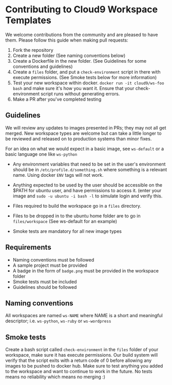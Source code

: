 # Contributing to Cloud9 Workspace Templates

We welcome contributions from the community and are pleased to have them. Please follow this guide when making pull requests:

1. Fork the repository
2. Create a new folder (See naming conventions below)
3. Create a Dockerfile in the new folder. (See Guidelines for some conventions and guidelines)
4. Create a `files` folder, and put a `check-environment` script in there with execute permissions. (See Smoke tests below for more information)
5. Test your new workspace within docker. `docker run -it cloud9/ws-foo bash` and make sure it's how you want it. Ensure that your check-environment script runs without generating errors.
5. Make a PR after you've completed testing


## Guidelines
We will review any updates to images presented in PRs; they may not all get merged. New workspace types are welcome but can take a little longer to be reviewed and released on to production systems than minor fixes.

For an idea on what we would expect in a basic image, see `ws-default` or a basic language one like `ws-python`

* Any environment variables that need to be set in the user's environment should be in `/etc/profile.d/something.sh` where something is a relevant name. Using docker `ENV` tags will not work.

* Anything expected to be used by the user should be accessible on the $PATH for ubuntu user, and have permissions to access it. (enter your image and `sudo -u ubuntu -i bash -l` to simulate login and verify this.

* Files required to build the workspace go in a `files` directory.

* Files to be dropped in to the ubuntu home folder are to go in `files/workspace` (See ws-default for an example)

* Smoke tests are mandatory for all new image types

## Requirements
- Naming conventions must be followed
- A sample project must be provided
- A badge in the form of `badge.png` must be provided in the workspace folder
- Smoke tests must be included
- Guidelines should be followed

## Naming conventions
All workspaces are named `ws-NAME` where NAME is a short and meaningful descriptor; i.e. `ws-python`, `ws-ruby` or `ws-wordpress`

## Smoke tests
Create a bash script called `check-environment` in the `files` folder of your workspace, make sure it has execute permissions. Our build system will verify that the script exits with a return code of 0 before allowing any images to be pushed to docker hub. Make sure to test anything you added to the workspace and want to continue to work in the future. No tests means no reliability which means no merging :)
